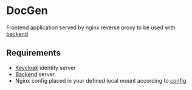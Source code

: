 # DocGen

Frontend application served by nginx reverse proxy to be used with [backend](https://gitlab.com/personal6195204/DocGen)

## Requirements

- [Keycloak](https://www.keycloak.org/) identity server
- [Backend](https://gitlab.com/personal6195204/DocGen) server
- Nginx config placed in your defined local mount according to [config](https://github.com/JonasAlfredsson/docker-nginx-certbot/blob/master/docs/good_to_know.md)
